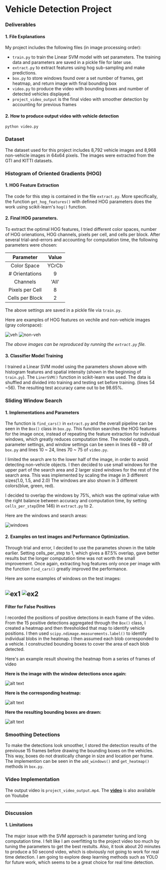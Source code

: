 # **Vehicle Detection Project**

[//]: # (Image References)
[image1]: https://cloud.githubusercontent.com/assets/10526591/24394334/8bb0759e-13d6-11e7-9131-b9ea57a2acd0.png "veh_HOG"
[image2]: https://cloud.githubusercontent.com/assets/10526591/24394333/8baee7e2-13d6-11e7-84ee-67af8d45ff0a.png "non-veh_HOG"
[image3]: https://cloud.githubusercontent.com/assets/10526591/24392978/3437376c-13d1-11e7-8c05-b7646cee237b.png "windows"
[image4]: https://cloud.githubusercontent.com/assets/10526591/24394284/54222e38-13d6-11e7-88ed-7cb688e6604d.png "ex1"
[image5]: https://cloud.githubusercontent.com/assets/10526591/24394288/542d0830-13d6-11e7-8843-51b8274dc19c.png "ex2"
[image6]: https://cloud.githubusercontent.com/assets/10526591/24394287/542b1746-13d6-11e7-9654-4f3cbf7a8550.png "ex3"
[image7]: https://cloud.githubusercontent.com/assets/10526591/24394285/54234c46-13d6-11e7-8d68-2c4dc1e04d96.png "heatmap"
[image8]: https://cloud.githubusercontent.com/assets/10526591/24394286/5423c20c-13d6-11e7-8abb-793da01a6b8d.png "box"
[video]: https://youtu.be/_23T4mz0IV0 "Video"

### Deliverables

#### 1. File Explanations

My project includes the following files (in image processing order):
* `train.py` to train the Linear SVM model with set parameters. The training data and parameters are saved in a pickle file for later use.
* `extract.py` to extract features using hog sub-sampling and make predictions.
* `box.py` to store windows found over a set number of frames, get heatmap, and return image with final bounding box
* `video.py` to produce the video with bounding boxes and number of detected vehicles displayed.
* `project_video_output` is the final video with smoother detection by accounting for previous frames

#### 2. How to produce output video with vehicle detection
```sh
python video.py
```

### Dataset

The dataset used for this project includes 8,792 vehicle images and 8,968 non-vehicle images in 64x64 pixels. The images were extracted from the GTI and KITTI datasets.

### Histogram of Oriented Gradients (HOG)

#### 1. HOG Feature Extraction
The code for this step is contained in the file `extract.py`. More specifically, the function `get_hog_features()` with defined HOG parameters does the work using scikit-learn's `hog()` function.


#### 2. Final HOG parameters.

To extract the optimal HOG features, I tried different color spaces, number of HOG orienations, HOG channels, pixels per cell, and cells per block.
After several trial-and-errors and accounting for computation time, the following parameters were chosen:

| Parameter        | Value   | 
|:-------------:|:-------------:| 
| Color Space      | YCrCb        | 
| # Orientations      | 9      |
| Channels     | 'All'      |
| Pixels per Cell      | 8        |
| Cells per Block      | 2        |

The above settings are saved in a pickle file via `train.py`.

Here are examples of HOG features on vechile and non-vehicle images (gray colorspace):

![veh][image1]
![non-veh][image2]

*The above images can be reproduced by running the `extract.py` file.*

#### 3. Classifier Model Training

I trained a Linear SVM model using the parameters shown above with histogram features and spatial intensity (shown in the beginning of `train.py`). The `LinerSVM()` function in scikit-learn was used. 
The data is shuffled and divided into training and testing set before training. (lines 54 ~56).
The resulting test accuracy came out to be 98.65%.

### Sliding Window Search

#### 1. Implementations and Parameters

The function is `find_cars()` in `extract.py` and the overall pipeline can be seen in the `Box()` class in `box.py`. This function searches the HOG features for the image once, instead of repeating the feature extraction for individual windows, which greatly reduces computation time. The model outputs, parameter settings, and window settings can be seen in lines 68 ~ 89 of `box.py` and lines 10 ~ 24, lines 70 ~ 75 of `video.py`.

I limited the search are to the lower half of the image, in order to avoid detecting non-vehicle objects. I then decided to use small windows for the upper part of the search area and 2 larger sized windows for the rest of the search area. This was implemented by scaling the image in 3 different sizes(1.0, 1.5, and 2.0) The windows are also shown in 3 different colors(blue, green, red).

I decided to overlap the windows by 75%, which was the optimal value with the right balance between accuracy and computation time, by setting `cells_per_step`(line 146) in `extract.py` to 2.

Here are the windows and search areas:

![windows][image3]


#### 2. Examples on test images and Performance Optimization.

Through trial and error, I decided to use the parametes shown in the table earlier. Setting cells_per_step to 1, which gives a 87.5% overlap, gave better results but the longer computation time was not worth the small improvement. Once again, extracting hog features only once per image with the function `find_cars()` greatly improved the performance.

Here are some examples of windows on the test images:


![ex1][image4]
![ex2][image5]
---

#### Filter for False Positives

I recorded the positions of positive detections in each frame of the video.  From the 15 positive detections aggregated through the `Box()` class, I created a heatmap and then thresholded that map to identify vehicle positions.  I then used `scipy.ndimage.measurements.label()` to identify individual blobs in the heatmap.  I then assumed each blob corresponded to a vehicle.  I constructed bounding boxes to cover the area of each blob detected.  

Here's an example result showing the heatmap from a series of frames of video

**Here is the image with the window detections once again:**

![alt text][image6]

**Here is the corresponding heatmap:**

![alt text][image7]

**Here the resulting bounding boxes are drawn:**

![alt text][image8]


### Smoothing Detections

To make the detections look smoother, I stored the detection results of the previouse 15 frames before drawing the bounding boxes on the vehicles.
This way, boxes do not drastically change in size and location per frame.
The implemention can be seen in the `add_windows()` and `get_heatmap()` methods in `box.py`.


### Video Implementation

The output video is `project_video_output.mp4`.
The **[video]** is also available on Youtube


---

### Discussion

#### 1. Limitations

The major issue with the SVM approach is parameter tuning and long computation time. I felt like I am overfitting to the project video too much by tuning the parameters to get the best restults. Also, it took about 20 minutes to produce a 50 second video, which is obviously not going to work for real time detection. I am  going to explore deep learning methods such as YOLO for future work, which seems to be a great choice for real time detection.

